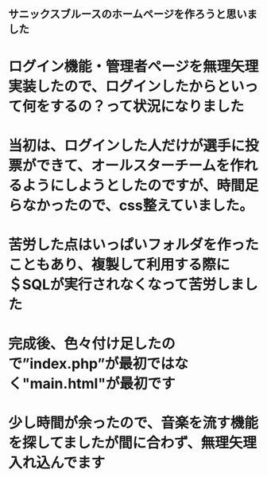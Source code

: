 ## サニックスブルースのホームページを作ろうと思いました
##
# ログイン機能・管理者ページを無理矢理実装したので、ログインしたからといって何をするの？って状況になりました
# 当初は、ログインした人だけが選手に投票ができて、オールスターチームを作れるようにしようとしたのですが、時間足らなかったので、css整えていました。
# 苦労した点はいっぱいフォルダを作ったこともあり、複製して利用する際に＄SQLが実行されなくなって苦労しました
# 完成後、色々付け足したので”index.php”が最初ではなく"main.html"が最初です
# 少し時間が余ったので、音楽を流す機能を探してましたが間に合わず、無理矢理入れ込んでます